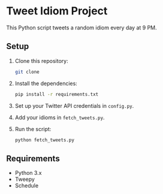 # Tweet Idiom Project

This Python script tweets a random idiom every day at 9 PM.

## Setup

1. Clone this repository:
    ```bash
    git clone 
    ```

2. Install the dependencies:
    ```bash
    pip install -r requirements.txt
    ```

3. Set up your Twitter API credentials in `config.py`.

4. Add your idioms in `fetch_tweets.py`.

5. Run the script:
    ```bash
    python fetch_tweets.py
    ```

## Requirements

- Python 3.x
- Tweepy
- Schedule
